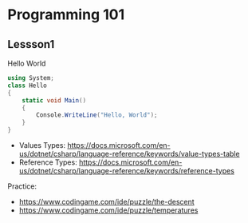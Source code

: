 # Programming 101
## Lessson1

Hello World
```c#
using System;
class Hello
{
    static void Main()
    {
        Console.WriteLine("Hello, World");
    }
}
```
- Values Types: 
https://docs.microsoft.com/en-us/dotnet/csharp/language-reference/keywords/value-types-table
- Reference Types: 
https://docs.microsoft.com/en-us/dotnet/csharp/language-reference/keywords/reference-types

Practice: 
- https://www.codingame.com/ide/puzzle/the-descent
- https://www.codingame.com/ide/puzzle/temperatures



